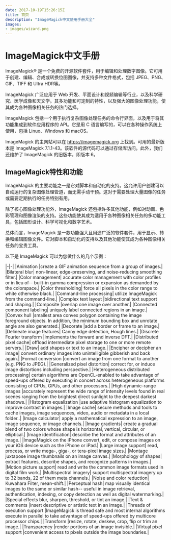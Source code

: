 ```yaml
---
date: 2017-10-19T15:26:15Z
title: 首页
description: "ImageMagick中文使用手册大全"
images:
- images/wizard.png
---
```


# ImageMagick中文手册

ImageMagick® 是一个免费的开源软件套件，用于编辑和处理数字图像。它可用于创建、编辑、合成或转换位图图像，并支持多种文件格式，包括 JPEG、PNG、GIF、TIFF 和 Ultra HDR等。

ImageMagick 广泛应用于 Web 开发、平面设计和视频编辑等行业，以及科学研究、医学成像和天文学。其多功能和可定制的特性，以及强大的图像处理功能，使其成为各种图像相关任务的热门选择。

ImageMagick 包括一个用于执行复杂图像处理任务的命令行界面，以及用于将其功能集成到软件应用程序的 API。它是用 C 语言编写的，可以在各种操作系统上使用，包括 Linux、Windows 和 macOS。

ImageMagick 的主网站可以在 https://imagemagick.org 上找到。可用的最新版本是 ImageMagick 7.1.1-43。该软件的源代码可以通过存储库访问。此外，我们还维护了 ImageMagick 的旧版本，即版本 6。

## ImageMagick特性和功能
ImageMagick 的主要功能之一是它对脚本和自动化的支持。这允许用户创建可以自动运行的复杂图像处理管道，而无需手动干预。这对于需要处理大量图像的任务或需要定期执行的任务特别有用。

除了核心图像处理功能外，ImageMagick 还包括许多其他功能，例如对动画、色彩管理和图像渲染的支持。这些功能使其成为适用于各种图像相关任务的多功能工具，包括图形设计、科学可视化和数字艺术。

总体而言，ImageMagick 是一款功能强大且用途广泛的软件套件，用于显示、转换和编辑图像文件。它对脚本和自动化的支持以及其他功能使其成为各种图像相关任务的宝贵工具。

以下是 ImageMagick 可以为您做什么的几个示例：

|-|-|
|Animation	|create a GIF animation sequence from a group of images.|
|Bilateral blur|	non-linear, edge-preserving, and noise-reducing smoothing filter.|
|Color management|	accurate color management with color profiles or in lieu of-- built-in gamma compression or expansion as demanded by the colorspace.|
|Color thresholding|	force all pixels in the color range to white otherwise black.|
|Command-line processing|	utilize ImageMagick from the command-line.|
|Complex text layout	|bidirectional text support and shaping.|
|Composite	|overlap one image over another.|
|Connected component labeling|	uniquely label connected regions in an image.|
|Convex hull	|smallest area convex polygon containing the image foreground objects. In addition, the minimum bounding box and unrotate angle are also generated.|
|Decorate	|add a border or frame to an image.|
|Delineate image features|	Canny edge detection, Hough lines.|
|Discrete Fourier transform	|implements the forward and inverse DFT.|
|Distributed pixel cache|	offload intermediate pixel storage to one or more remote servers.|
|Draw|	add shapes or text to an image.|
|Encipher or decipher an image|	convert ordinary images into unintelligible gibberish and back again.|
|Format conversion	|convert an image from one format to another (e.g. PNG to JPEG).|
|Generalized pixel distortion|	correct for, or induce image distortions including perspective.|
|Heterogeneous distributed processing|	certain algorithms are OpenCL-enabled to take advantage of speed-ups offered by executing in concert across heterogeneous platforms consisting of CPUs, GPUs, and other processors.|
|High dynamic-range images	|accurately represent the wide range of intensity levels found in real scenes ranging from the brightest direct sunlight to the deepest darkest shadows.|
|Histogram equalization	|use adaptive histogram equalization to improve contrast in images.|
|Image cache|	secure methods and tools to cache images, image sequences, video, audio or metadata in a local folder..|
|Image calculator|	apply a mathematical expression to an image, image sequence, or image channels.|
|Image gradients|	create a gradual blend of two colors whose shape is horizontal, vertical, circular, or elliptical.|
|Image identification|	describe the format and attributes of an image.|
|ImageMagick on the iPhone	convert, edit, or compose images on your iOS device such as the iPhone or iPad.|
|Large image support|	read, process, or write mega-, giga-, or tera-pixel image sizes.|
|Montage	juxtapose image thumbnails on an image canvas.|
|Morphology of shapes|	extract features, describe shapes, and recognize patterns in images.|
|Motion picture support|	read and write the common image formats used in digital film work.|
|Multispectral imagery|	support multispectral imagery up to 32 bands, 22 of them meta channels.|
|Noise and color reduction|	Kuwahara Filter, mean-shift.|
|Perceptual hash|	map visually identical images to the same or similar hash-- useful in image retrieval, authentication, indexing, or copy detection as well as digital watermarking.|
|Special effects	blur, sharpen, threshold, or tint an image.|
|Text & comments	|insert descriptive or artistic text in an image.|
|Threads of execution support	|ImageMagick is thread safe and most internal algorithms execute in parallel to take advantage of speed-ups offered by multicore processor chips.|
|Transform	|resize, rotate, deskew, crop, flip or trim an image.|
|Transparency	|render portions of an image invisible.|
|Virtual pixel support	|convenient access to pixels outside the image boundaries.|